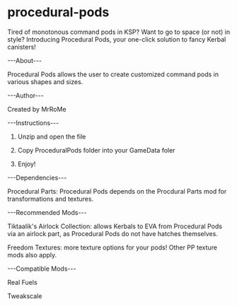 # procedural-pods
Tired of monotonous command pods in KSP? Want to go to space (or not) in style? Introducing Procedural Pods, your one-click solution to fancy Kerbal canisters!

---About---

Procedural Pods allows the user to create customized command pods in various shapes and sizes.


---Author---

Created by MrRoMe


---Instructions---

1. Unzip and open the file

2. Copy ProceduralPods folder into your GameData foler

3. Enjoy!


---Dependencies---

Procedural Parts: Procedural Pods depends on the Procdural Parts mod for transformations and textures.


---Recommended Mods---

Tiktaalik's Airlock Collection: allows Kerbals to EVA from Procedural Pods via an airlock part, as Procedural Pods do not have hatches themselves.

Freedom Textures: more texture options for your pods! Other PP texture mods also apply.


---Compatible Mods---

Real Fuels

Tweakscale
